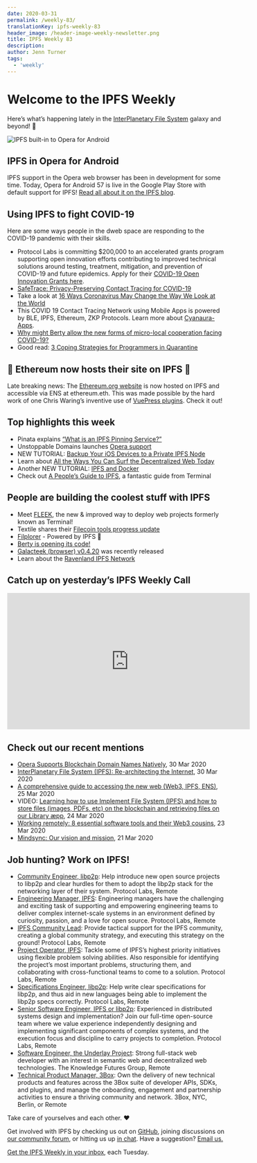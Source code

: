 ```yaml
---
date: 2020-03-31
permalink: /weekly-83/
translationKey: ipfs-weekly-83
header_image: /header-image-weekly-newsletter.png
title: IPFS Weekly 83
description:
author: Jenn Turner
tags:
  - 'weekly'
---
```


# Welcome to the IPFS Weekly

Here’s what’s happening lately in the [InterPlanetary File System](https://ipfs.tech/) galaxy and beyond! 🚀

![IPFS built-in to Opera for Android](../assets/opera-android-banner.png)

## IPFS in Opera for Android

IPFS support in the Opera web browser has been in development for some time. Today, Opera for Android 57 is live in the Google Play Store with default support for IPFS! [Read all about it on the IPFS blog](https://blog.ipfs.tech/2020-03-30-ipfs-in-opera-for-android/).

## Using IPFS to fight COVID-19

Here are some ways people in the dweb space are responding to the COVID-19 pandemic with their skills.

- Protocol Labs is committing \$200,000 to an accelerated grants program supporting open innovation efforts contributing to improved technical solutions around testing, treatment, mitigation, and prevention of COVID-19 and future epidemics. Apply for their [COVID-19 Open Innovation Grants here](https://protocollabs.smapply.io/prog/covid-19_open_innovation_grants/).
- [SafeTrace: Privacy-Preserving Contact Tracing for COVID-19](https://blog.enigma.co/safetrace-privacy-preserving-contact-tracing-for-covid-19-c5ae8e1afa93)
- Take a look at [16 Ways Coronavirus May Change the Way We Look at the World](https://singularityhub.com/2020/03/25/16-ways-coronavirus-may-change-the-way-we-look-at-the-world/)
- This COVID 19 Contact Tracing Network using Mobile Apps is powered by BLE, IPFS, Ethereum, ZKP Protocols. Learn more about [Cyanaura-Apps](https://github.com/EPICKnowledgeSociety/Cyanaura-Apps).
- [Why might Berty allow the new forms of micro-local cooperation facing COVID-19?](https://berty.tech/blog/covid-local-cooperation/)
- Good read: [3 Coping Strategies for Programmers in Quarantine](https://dev.to/mlimonczenko/3-coping-strategies-for-programmers-in-quarantine-1g59)

## 🎉 Ethereum now hosts their site on IPFS 🎉

Late breaking news: The [Ethereum.org website](https://ethereum.org) is now hosted on IPFS and accessible via ENS at ethereum.eth. This was made possible by the hard work of one Chris Waring’s inventive use of [VuePress plugins](https://github.com/cwaring/vuepress-plugin-ipfs). Check it out!

## Top highlights this week

- Pinata explains [“What is an IPFS Pinning Service?”](https://medium.com/pinata/what-is-an-ipfs-pinning-service-f6ed4cd7e475)
- Unstoppable Domains launches [Opera support](https://unstoppabledomains.com/opera)
- NEW TUTORIAL: [Backup Your iOS Devices to a Private IPFS Node](https://codyhatfield.me/2020/03/backup-your-ios-devices-to-a-private-ipfs-node/)
- Learn about [All the Ways You Can Surf the Decentralized Web Today](https://medium.com/the-ethereum-name-service/all-the-ways-you-can-surf-the-decentralized-web-today-bf8e7a42fa27)
- Another NEW TUTORIAL: [IPFS and Docker](https://www.chevdor.com/post/2020-03-docker-ipfs/)
- Check out [A People’s Guide to IPFS](https://blog.terminal.co/posts/Guide-IPFS), a fantastic guide from Terminal

## People are building the coolest stuff with IPFS

- Meet [FLEEK](https://fleek.co/), the new & improved way to deploy web projects formerly known as Terminal!
- Textile shares their [Filecoin tools progress update](https://blog.textile.io/filecoin-tools-progress-update-26-march/)
- [Filplorer](https://filplorer.com/) - Powered by IPFS 💪
- [Berty is opening its code!](https://berty.tech/blog/open-source/)
- [Galacteek (browser) v0.4.20](https://discuss.ipfs.tech/t/galacteek-browser-v0-4-20-release/7582) was recently released
- Learn about the [Ravenland IPFS Network](https://medium.com/@ravenlandpush/getting-to-know-the-ravenland-ipfs-network-37c9b9f4349f)

## Catch up on yesterday’s IPFS Weekly Call

<iframe width="560" height="315" src="https://www.youtube.com/embed/7dHj-J85_Tc" frameborder="0" allow="accelerometer; autoplay; encrypted-media; gyroscope; picture-in-picture" allowfullscreen></iframe>

## Check out our recent mentions

- [Opera Supports Blockchain Domain Names Natively](https://medium.com/play-to-earn/opera-supports-blockchain-domain-names-natively-8849ed9617d0), 30 Mar 2020
- [InterPlanetary File System (IPFS): Re-architecting the Internet](https://blog.verbat.com/interplanetary-file-system-rearchitecting-internet/), 30 Mar 2020
- [A comprehensive guide to accessing the new web (Web3, IPFS, ENS)](https://www.reddit.com/r/ipfs/comments/fojkpf/a_comprehensive_guide_to_accessing_the_new_web/), 25 Mar 2020
- VIDEO: [Learning how to use Implement File System (IPFS) and how to store files (images, PDFs, etc) on the blockchain and retrieving files on our Library æpp](https://www.youtube.com/watch?v=Ms48q_gVMiM), 24 Mar 2020
- [Working remotely: 8 essential software tools and their Web3 cousins](https://decrypt.co/23345/working-remotely-8-essential-software-tools-and-their-web3-cousins), 23 Mar 2020
- [Mindsync: Our vision and mission](https://medium.com/mindsync-ai/our-vision-and-mission-da68980b42b5), 21 Mar 2020

## Job hunting? Work on IPFS!

- [Community Engineer, libp2p](https://jobs.lever.co/protocol/0afd449f-b292-42b4-abfd-af26415b796b): Help introduce new open source projects to libp2p and clear hurdles for them to adopt the libp2p stack for the networking layer of their system. Protocol Labs, Remote
- [Engineering Manager, IPFS](https://jobs.lever.co/protocol/3f0787e8-58b3-4122-a1ea-424561d2658f): Engineering managers have the challenging and exciting task of supporting and empowering engineering teams to deliver complex internet-scale systems in an environment defined by curiosity, passion, and a love for open source. Protocol Labs, Remote
- [IPFS Community Lead](https://jobs.lever.co/protocol/71c4a9b9-af90-4ce9-9dba-8b72507997bf): Provide tactical support for the IPFS community, creating a global community strategy, and executing this strategy on the ground! Protocol Labs, Remote
- [Project Operator, IPFS](https://jobs.lever.co/protocol/135cecff-ecc4-49ca-b516-61b63fd4d9ef): Tackle some of IPFS’s highest priority initiatives using flexible problem solving abilities. Also responsible for identifying the project’s most important problems, structuring them, and collaborating with cross-functional teams to come to a solution. Protocol Labs, Remote
- [Specifications Engineer, libp2p](https://jobs.lever.co/protocol/0ee37e17-5fb3-4b0f-8559-e5fca363e268): Help write clear specifications for libp2p, and thus aid in new languages being able to implement the libp2p specs correctly. Protocol Labs, Remote
- [Senior Software Engineer, IPFS or libp2p](https://jobs.lever.co/protocol/82793e56-124f-484c-bf13-357ef0b45bc6): Experienced in distributed systems design and implementation? Join our full-time open-source team where we value experience independently designing and implementing significant components of complex systems, and the execution focus and discipline to carry projects to completion. Protocol Labs, Remote
- [Software Engineer, the Underlay Project](https://notes.knowledgefutures.org/pub/si1okbw9): Strong full-stack web developer with an interest in semantic web and decentralized web technologies. The Knowledge Futures Group, Remote
- [Technical Product Manager, 3Box](https://jobs.lever.co/3box/6c68f7ec-a4b4-48ab-9d77-6500e36351e7): Own the delivery of new technical products and features across the 3Box suite of developer APIs, SDKs, and plugins, and manage the onboarding, engagement and partnership activities to ensure a thriving community and network. 3Box, NYC, Berlin, or Remote

Take care of yourselves and each other. ❤️

Get involved with IPFS by checking us out on [GitHub](https://github.com/ipfs), joining discussions on [our community forum](https://discuss.ipfs.tech/), or hitting us up [in chat](https://riot.im/app/#/room/#ipfs:matrix.org). Have a suggestion? [Email us.](mailto:newsletter@ipfs.io)

[Get the IPFS Weekly in your inbox](https://ipfs.us4.list-manage.com/subscribe?u=25473244c7d18b897f5a1ff6b&id=cad54b2230), each Tuesday.

